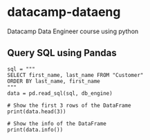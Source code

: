 # datacamp-dataeng
Datacamp Data Engineer course using python

## Query SQL using Pandas
```
sql = """
SELECT first_name, last_name FROM "Customer"
ORDER BY last_name, first_name
"""
data = pd.read_sql(sql, db_engine)

# Show the first 3 rows of the DataFrame
print(data.head(3))

# Show the info of the DataFrame
print(data.info())
``` 

